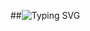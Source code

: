 ##![Typing SVG](https://readme-typing-svg.herokuapp.com?font=Fira+Code&pause=1000&color=F75C7E&width=435&lines=Hello+World!;I'm+minnulekha;Welcome+to+my+Profile!)

<!--
**minnulekha/minnulekha** is a ✨ _special_ ✨ repository because its `README.md` (this file) appears on your GitHub profile.

Here are some ideas to get you started:

- 🔭 I’m currently working on ...
- 🌱 I’m currently learning ...
- 👯 I’m looking to collaborate on ...
- 🤔 I’m looking for help with ...
- 💬 Ask me about ...
- 📫 How to reach me: ...
- 😄 Pronouns: ...
- ⚡ Fun fact: ...
-->
